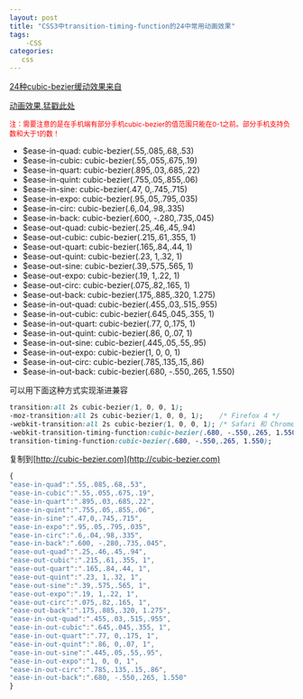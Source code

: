 ```yaml
---
layout: post
title: "CSS3中transition-timing-function的24中常用动画效果"
tags:
    -CSS
categories:
   css
---
```


[24种cubic-bezier缓动效果来自](https://github.com/modeset/underoos/blob/e44607a67052840479af09cb678815fa551bc1ce/app/assets/stylesheets/mixins/_timing-equations.sass)

[动画效果,猛戳此处](http://underoos.modeset.com/styles.html#mixins-timing-equations)

<p style="color:red;font-size:12px;">注：需要注意的是在手机端有部分手机cubic-bezier的值范围只能在0-1之前。部分手机支持负数和大于1的数！</p>

- $ease-in-quad: cubic-bezier(.55,.085,.68,.53)
- $ease-in-cubic: cubic-bezier(.55,.055,.675,.19)
- $ease-in-quart: cubic-bezier(.895,.03,.685,.22)
- $ease-in-quint: cubic-bezier(.755,.05,.855,.06)
- $ease-in-sine: cubic-bezier(.47, 0,.745,.715)
- $ease-in-expo: cubic-bezier(.95,.05,.795,.035)
- $ease-in-circ: cubic-bezier(.6,.04,.98,.335)
- $ease-in-back: cubic-bezier(.600, -.280,.735,.045)
- $ease-out-quad: cubic-bezier(.25,.46,.45,.94)
- $ease-out-cubic: cubic-bezier(.215,.61,.355, 1)
- $ease-out-quart: cubic-bezier(.165,.84,.44, 1)
- $ease-out-quint: cubic-bezier(.23, 1,.32, 1)
- $ease-out-sine: cubic-bezier(.39,.575,.565, 1)
- $ease-out-expo: cubic-bezier(.19, 1,.22, 1)
- $ease-out-circ: cubic-bezier(.075,.82,.165, 1)
- $ease-out-back: cubic-bezier(.175,.885,.320, 1.275)
- $ease-in-out-quad: cubic-bezier(.455,.03,.515,.955)
- $ease-in-out-cubic: cubic-bezier(.645,.045,.355, 1)
- $ease-in-out-quart: cubic-bezier(.77, 0,.175, 1)
- $ease-in-out-quint: cubic-bezier(.86, 0,.07, 1)
- $ease-in-out-sine: cubic-bezier(.445,.05,.55,.95)
- $ease-in-out-expo: cubic-bezier(1, 0, 0, 1)
- $ease-in-out-circ: cubic-bezier(.785,.135,.15,.86)
- $ease-in-out-back: cubic-bezier(.680, -.550,.265, 1.550)

可以用下面这种方式实现渐进兼容

```css
transition:all 2s cubic-bezier(1, 0, 0, 1);
-moz-transition:all 2s cubic-bezier(1, 0, 0, 1);	/* Firefox 4 */
-webkit-transition:all 2s cubic-bezier(1, 0, 0, 1);	/* Safari 和 Chrome */
-webkit-transition-timing-function:cubic-bezier(.680, -.550,.265, 1.550);/*单独写可以实现渐进兼容*/
transition-timing-function:cubic-bezier(.680, -.550,.265, 1.550);
```

复制到[http://cubic-bezier.com](http://cubic-bezier.com)
```javascript
{
"ease-in-quad":".55,.085,.68,.53",
"ease-in-cubic":".55,.055,.675,.19",
"ease-in-quart":".895,.03,.685,.22",
"ease-in-quint":".755,.05,.855,.06",
"ease-in-sine":".47,0,.745,.715",
"ease-in-expo":".95,.05,.795,.035",
"ease-in-circ":".6,.04,.98,.335",
"ease-in-back":".600, -.280,.735,.045",
"ease-out-quad":".25,.46,.45,.94",
"ease-out-cubic":".215,.61,.355, 1",
"ease-out-quart":".165,.84,.44, 1",
"ease-out-quint":".23, 1,.32, 1",
"ease-out-sine":".39,.575,.565, 1",
"ease-out-expo":".19, 1,.22, 1",
"ease-out-circ":".075,.82,.165, 1",
"ease-out-back":".175,.885,.320, 1.275",
"ease-in-out-quad":".455,.03,.515,.955",
"ease-in-out-cubic":".645,.045,.355, 1",
"ease-in-out-quart":".77, 0,.175, 1",
"ease-in-out-quint":".86, 0,.07, 1",
"ease-in-out-sine":".445,.05,.55,.95",
"ease-in-out-expo":"1, 0, 0, 1",
"ease-in-out-circ":".785,.135,.15,.86",
"ease-in-out-back":".680, -.550,.265, 1.550"
}
```